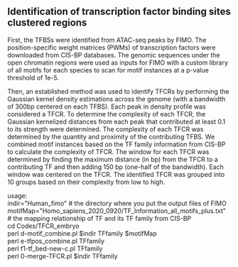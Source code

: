 ## Identification of transcription factor binding sites clustered regions

First, the TFBSs were identified from ATAC-seq peaks by FIMO. The position-specific weight matrices (PWMs) of transcription factors were downloaded from CIS-BP databases. The genomic sequences under the open chromatin regions were used as inputs for FIMO with a custom library of all motifs for each species to scan for motif instances at a p-value threshold of 1e-5. 

Then, an established method was used to identify TFCRs by performing the Gaussian kernel density estimations across the genome (with a bandwidth of 300bp centered on each TFBS). Each peak in density profile was considered a TFCR. To determine the complexity of each TFCR, the Gaussian kernelized distances from each peak that contributed at least 0.1 to its strength were determined. The complexity of each TFCR was determined by the quantity and proximity of the contributing TFBS. We combined motif instances based on the TF family information from CIS-BP to calculate the complexity of TFCR. The window for each TFCR was determined by finding the maximum distance (in bp) from the TFCR to a contributing TF and then adding 150 bp (one-half of the bandwidth). Each window was centered on the TFCR. The identified TFCR was grouped into 10 groups based on their complexity from low to high. 

usage:   
indir="Human_fimo" # the directory where you put the output files of FIMO   
motifMap="Homo_sapiens_2020_0920/TF_Information_all_motifs_plus.txt" # the mapping relationship of TF and its TF family from CIS-BP   
cd Codes/TFCR_embryo   
perl d-motif_combine.pl $indir TFfamily $motifMap   
perl e-tfpos_combine.pl TFfamily   
perl f1-tf_bed-new-c.pl TFfamily   
perl 0-merge-TFCR.pl $indir TFfamily   

